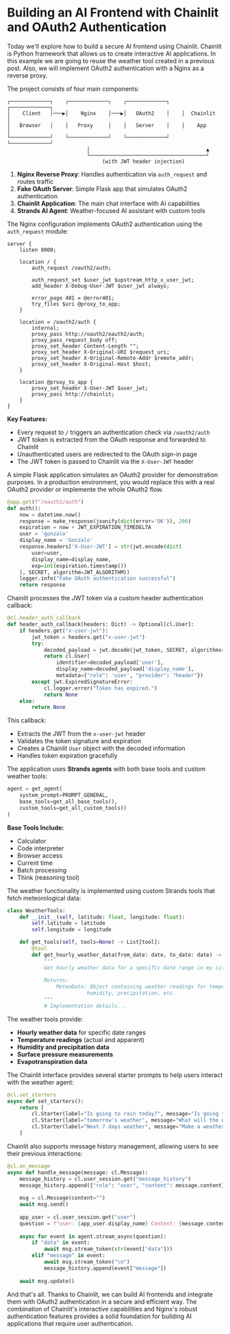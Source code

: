 # Building an AI Frontend with Chainlit and OAuth2 Authentication

Today we'll explore how to build a secure AI frontend using Chainlit. Chainlit is Python framework that allows us to create interactive AI applications. In this example we are going to reuse the weather tool created in a previous post. Also, we will implement OAuth2 authentication with a Nginx as a reverse proxy.

The project consists of four main components:

```
┌─────────────┐    ┌─────────────┐    ┌─────────────┐    ┌─────────────┐
│    Client   │───▶│    Nginx    │───▶│   OAuth2    │    │  Chainlit   │
│   Browser   │    │   Proxy     │    │   Server    │    │    App      │
└─────────────┘    └─────────────┘    └─────────────┘    └─────────────┘
                          │                                      ▲
                          └──────────────────────────────────────┘
                               (with JWT header injection)
```

1. **Nginx Reverse Proxy**: Handles authentication via `auth_request` and routes traffic
2. **Fake OAuth Server**: Simple Flask app that simulates OAuth2 authentication
3. **Chainlit Application**: The main chat interface with AI capabilities
4. **Strands AI Agent**: Weather-focused AI assistant with custom tools



The Nginx configuration implements OAuth2 authentication using the `auth_request` module:

```nginx
server {
    listen 8000;

    location / {
        auth_request /oauth2/auth;
        
        auth_request_set $user_jwt $upstream_http_x_user_jwt;
        add_header X-Debug-User-JWT $user_jwt always;
        
        error_page 401 = @error401;
        try_files $uri @proxy_to_app;
    }

    location = /oauth2/auth {
        internal;
        proxy_pass http://oauth2/oauth2/auth;
        proxy_pass_request_body off;
        proxy_set_header Content-Length "";
        proxy_set_header X-Original-URI $request_uri;
        proxy_set_header X-Original-Remote-Addr $remote_addr;
        proxy_set_header X-Original-Host $host;
    }

    location @proxy_to_app {
        proxy_set_header X-User-JWT $user_jwt;
        proxy_pass http://chainlit;
    }
}
```
**Key Features:**
- Every request to `/` triggers an authentication check via `/oauth2/auth`
- JWT token is extracted from the OAuth response and forwarded to Chainlit
- Unauthenticated users are redirected to the OAuth sign-in page
- The JWT token is passed to Chainlit via the `X-User-JWT` header

A simple Flask application simulates an OAuth2 provider for demonstration purposes. In a production environment, you would replace this with a real OAuth2 provider or implemente the whole OAuth2 flow.

```python
@app.get(f"/oauth2/auth")
def auth():
    now = datetime.now()
    response = make_response(jsonify(dict(error='OK')), 200)
    expiration = now + JWT_EXPIRATION_TIMEDELTA
    user = 'gonzalo'
    display_name = 'Gonzalo'
    response.headers['X-User-JWT'] = str(jwt.encode(dict(
        user=user,
        display_name=display_name,
        exp=int(expiration.timestamp())
    ), SECRET, algorithm=JWT_ALGORITHM))
    logger.info("Fake OAuth authentication successful")
    return response
```

Chainlit processes the JWT token via a custom header authentication callback:

```python
@cl.header_auth_callback
def header_auth_callback(headers: Dict) -> Optional[cl.User]:
    if headers.get("x-user-jwt"):
        jwt_token = headers.get("x-user-jwt")
        try:
            decoded_payload = jwt.decode(jwt_token, SECRET, algorithms=[JWT_ALGORITHM])
            return cl.User(
                identifier=decoded_payload['user'],
                display_name=decoded_payload['display_name'],
                metadata={"role": 'user', "provider": "header"})
        except jwt.ExpiredSignatureError:
            cl.logger.error("Token has expired.")
            return None
    else:
        return None
```

This callback:
- Extracts the JWT from the `x-user-jwt` header
- Validates the token signature and expiration
- Creates a Chainlit `User` object with the decoded information
- Handles token expiration gracefully

The application uses **Strands agents** with both base tools and custom weather tools:

```python
agent = get_agent(
    system_prompt=PROMPT_GENERAL,
    base_tools=get_all_base_tools(),
    custom_tools=get_all_custom_tools()
)
```

**Base Tools Include:**
- Calculator
- Code interpreter
- Browser access
- Current time
- Batch processing
- Think (reasoning tool)

The weather functionality is implemented using custom Strands tools that fetch meteorological data:

```python
class WeatherTools:
    def __init__(self, latitude: float, longitude: float):
        self.latitude = latitude
        self.longitude = longitude

    def get_tools(self, tools=None) -> List[tool]:
        @tool
        def get_hourly_weather_data(from_date: date, to_date: date) -> MeteoData:
            """
            Get hourly weather data for a specific date range in my city.
            
            Returns:
                MeteoData: Object containing weather readings for temperature, 
                          humidity, precipitation, etc.
            """
            # Implementation details...
```

The weather tools provide:
- **Hourly weather data** for specific date ranges
- **Temperature readings** (actual and apparent)
- **Humidity and precipitation data**
- **Surface pressure measurements**
- **Evapotranspiration data**


The Chainlit interface provides several starter prompts to help users interact with the weather agent:

```python
@cl.set_starters
async def set_starters():
    return [
        cl.Starter(label="Is going to rain today?", message="Is going to rain today?"),
        cl.Starter(label="tomorrow's weather", message="What will the weather be like tomorrow?"),
        cl.Starter(label="Next 7 days weather", message="Make a weather forecast for the next 7 days."),
    ]
```

Chainlit also supports message history management, allowing users to see their previous interactions:

```python
@cl.on_message
async def handle_message(message: cl.Message):
    message_history = cl.user_session.get("message_history")
    message_history.append({"role": "user", "content": message.content})
    
    msg = cl.Message(content="")
    await msg.send()
    
    app_user = cl.user_session.get("user")
    question = f"user: {app_user.display_name} Content: {message.content}"
    
    async for event in agent.stream_async(question):
        if "data" in event:
            await msg.stream_token(str(event["data"]))
        elif "message" in event:
            await msg.stream_token("\n")
            message_history.append(event["message"])
    
    await msg.update()
```

And that's all. Thanks to Chainlit, we can build AI frontends and integrate them with OAuth2 authentication in a secure and efficient way. The combination of Chainlit's interactive capabilities and Nginx's robust authentication features provides a solid foundation for building AI applications that require user authentication.